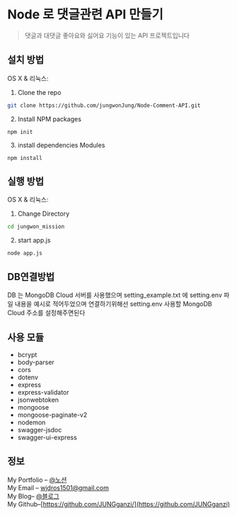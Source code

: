 # Node 로 댓글관련 API 만들기
> 댓글과 대댓글 좋아요와 싫어요 기능이 있는 API 프로젝트입니다  
  
## 설치 방법

OS X & 리눅스:
1. Clone the repo
```sh
git clone https://github.com/jungwonJung/Node-Comment-API.git
```
2.  Install NPM packages 
```
npm init
```
3. install dependencies Modules
```
npm install
```  
  
## 실행 방법

OS X & 리눅스:
1. Change Directory
```sh
cd jungwon_mission
```
2.  start app.js
```
node app.js
```

## DB연결방법  

DB 는 MongoDB Cloud 서버를 사용했으며
setting_example.txt 에 
setting.env 파일 내용을 예시로 적어두었으며
연결하기위해선 setting.env 사용할 MongoDB Cloud 주소를 설정해주면된다  

## 사용 모듈
- bcrypt
- body-parser
- cors
- dotenv
- express
- express-validator
- jsonwebtoken
- mongoose
- mongoose-paginate-v2
- nodemon
- swagger-jsdoc
- swagger-ui-express  

  
## 정보

My Portfolio – [@노션](https://www.notion.so/Hello-I-m-Louis-6ec5e3f6bde04aa89dd19509654ef465)  
My Email – wjdros1501@gmail.com  
My Blog– [@블로그](https://ganzicoder.tistory.com/)  
My Github–[https://github.com/JUNGganzi/](https://github.com/JUNGganzi)